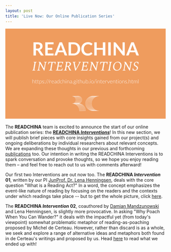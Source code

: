 ```yaml
---
layout: post
title: 'Live Now: Our Online Publication Series'
---
```


<span class="image left"><img src="/assets/images/rcinterventions.gif" alt="" title="" style=""></span>

The __READCHINA__ team is excited to announce the start of our online publication series: the [__READCHINA *Interventions*__](https://readchina.github.io/interventions.html)! In this new section, we will publish brief pieces with core insights gained from our project(s) and ongoing deliberations by individual researchers about relevant concepts. We are expanding these thoughts in our previous and forthcoming [publications](https://readchina.github.io/publications.html) too. Our intention in writing the READCHINA Interventions is to spark conversation and provoke thoughts, so we hope you enjoy reading them – and feel free to reach out to us with comments afterward!

Our first two Interventions are out now too. The __READCHINA *Intervention* 01__, written by our PI [JunProf. Dr. Lena Henningsen](https://www.sinologie.uni-freiburg.de/Mitarbeiterinnen/professorinnen/henningsen), deals with the core question "What is a Reading Act?" In a word, the concept emphasizes the event-like nature of reading by focusing on the readers and the contexts under which readings take place -- but to get the whole picture, click [here](https://readchina.github.io/interventions/What_is.html).

The __READCHINA *Intervention* 02__, coauthored by [Damian Mandzunowski](https://www.sinologie.uni-freiburg.de/Mitarbeiterinnen/projektmitarbeiterinnen/mandzunowski) and Lena Henningsen, is slightly more provocative. In asking "Why Poach When You Can Wander?" it deals with the impactful yet (from today's viewpoint) somewhat problematic metaphor of reading-as-poaching proposed by Michel de Certeau. However, rather than discard is as a whole, we seek and explore a range of alternative ideas and metaphors both found in de Certeau's writings and proposed by us. Head [here](https://readchina.github.io/interventions/poaching.html) to read what we ended up with!
